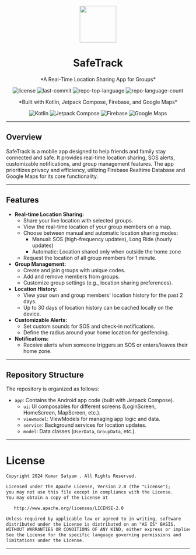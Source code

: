 <p align="center">
  <img src="https://github.com/TheSpideX/FamSafe/assets/171694578/fa06c15b-7832-4da8-a315-2dd89db7cc14" width="100" />  
</p>
<p align="center">
  <h1 align="center">SafeTrack</h1>
</p>
<p align="center">
  *A Real-Time Location Sharing App for Groups*
</p>
<p align="center">
  <img src="https://img.shields.io/github/license/TheSpideX/FamSafe?style=flat&color=0080ff" alt="license">
  <img src="https://img.shields.io/github/last-commit/TheSpideX/FamSafe" alt="last-commit">
  <img src="https://img.shields.io/github/languages/top/TheSpideX/FamSafe" alt="repo-top-language">
  <img src="https://img.shields.io/github/languages/count/TheSpideX/FamSafe" alt="repo-language-count">
</p>

<p align="center">
  *Built with Kotlin, Jetpack Compose, Firebase, and Google Maps*
</p>
<p align="center">
  <img src="https://img.shields.io/badge/Kotlin-7F52FF.svg?style=flat&logo=Kotlin&logoColor=white" alt="Kotlin">
  <img src="https://img.shields.io/badge/Jetpack_Compose-4285F4.svg?style=flat&logo=Jetpack%20Compose&logoColor=white" alt="Jetpack Compose">
  <img src="https://img.shields.io/badge/Firebase-FFCA28.svg?style=flat&logo=Firebase&logoColor=black" alt="Firebase">
  <img src="https://img.shields.io/badge/Google_Maps-4285F4.svg?style=flat&logo=Google%20Maps&logoColor=white" alt="Google Maps">
</p>

---

## Overview

SafeTrack is a mobile app designed to help friends and family stay connected and safe. It provides real-time location sharing, SOS alerts, customizable notifications, and group management features. The app prioritizes privacy and efficiency, utilizing Firebase Realtime Database and Google Maps for its core functionality.

---

## Features

- **Real-time Location Sharing:**
    - Share your live location with selected groups.
    - View the real-time location of your group members on a map.
    - Choose between manual and automatic location sharing modes:
        - Manual:  SOS (high-frequency updates), Long Ride (hourly updates)
        - Automatic: Location shared only when outside the home zone
    - Request the location of all group members for 1 minute.
- **Group Management:**
    - Create and join groups with unique codes.
    - Add and remove members from groups.
    - Customize group settings (e.g., location sharing preferences).
- **Location History:**
    - View your own and group members' location history for the past 2 days.
    - Up to 30 days of location history can be cached locally on the device.
- **Customizable Alerts:**
    - Set custom sounds for SOS and check-in notifications.
    - Define the radius around your home location for geofencing.
- **Notifications:**
    - Receive alerts when someone triggers an SOS or enters/leaves their home zone.

---

## Repository Structure

The repository is organized as follows:

- `app`: Contains the Android app code (built with Jetpack Compose).
    - `ui`: UI composables for different screens (LoginScreen, HomeScreen, MapScreen, etc.).
    - `viewmodel`: ViewModels for managing app logic and data.
    - `service`: Background services for location updates.
    - `model`: Data classes (`UserData`, `GroupData`, etc.). 

---



# License
```xml
Copyright 2024 Kumar Satyam . All Rights Reserved.

Licensed under the Apache License, Version 2.0 (the "License");
you may not use this file except in compliance with the License.
You may obtain a copy of the License at

   http://www.apache.org/licenses/LICENSE-2.0

Unless required by applicable law or agreed to in writing, software
distributed under the License is distributed on an "AS IS" BASIS,
WITHOUT WARRANTIES OR CONDITIONS OF ANY KIND, either express or implied.
See the License for the specific language governing permissions and
limitations under the License.
```
---
